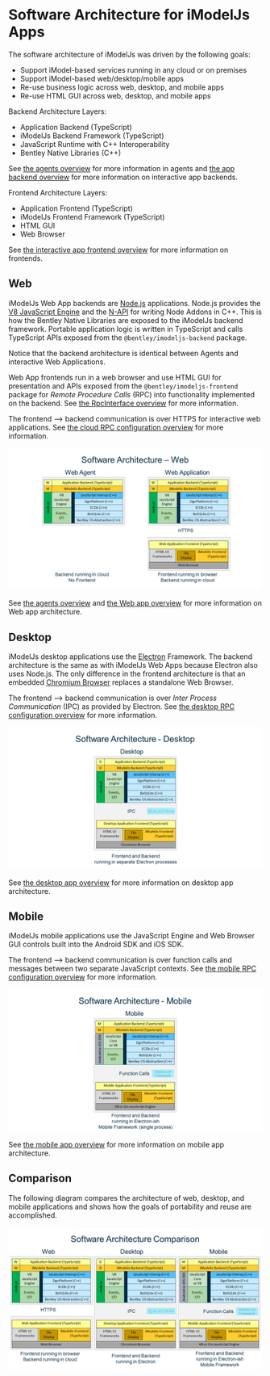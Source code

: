 # Software Architecture for iModelJs Apps

The software architecture of iModelJs was driven by the following goals:

- Support iModel-based services running in any cloud or on premises
- Support iModel-based web/desktop/mobile apps
- Re-use business logic across web, desktop, and mobile apps
- Re-use HTML GUI across web, desktop, and mobile apps

Backend Architecture Layers:

- Application Backend (TypeScript)
- iModelJs Backend Framework (TypeScript)
- JavaScript Runtime with C++ Interoperability
- Bentley Native Libraries (C++)

See [the agents overview](./App.md#agents-and-services) for more information in agents and [the app backend overview](./App.md#app-backend) for more information on interactive app backends.

Frontend Architecture Layers:

- Application Frontend (TypeScript)
- iModelJs Frontend Framework (TypeScript)
- HTML GUI
- Web Browser

See [the interactive app frontend overview](./App.md#app-frontend) for more information on frontends.

## Web

iModelJs Web App backends are [Node.js](http://www.nodejs.org) applications.
Node.js provides the [V8 JavaScript Engine](https://developers.google.com/v8/) and the [N-API](https://github.com/nodejs/abi-stable-node) for writing Node Addons in C++.
This is how the Bentley Native Libraries are exposed to the iModelJs backend framework.
Portable application logic is written in TypeScript and calls TypeScript APIs exposed from the `@bentley/imodeljs-backend` package.

Notice that the backend architecture is identical between Agents and interactive Web Applications.

Web App frontends run in a web browser and use HTML GUI for presentation and APIs exposed from the `@bentley/imodeljs-frontend` package for *Remote Procedure Calls* (RPC) into functionality implemented on the backend. See [the RpcInterface overview](./RpcInterface.md) for more information.

The frontend --> backend communication is over HTTPS for interactive web applications. See [the cloud RPC configuration overview](./App.md#cloud-rpc-configuration) for more information.

![SoftwareArchitecture-Web](./SoftwareArchitecture-Web.png)

See [the agents overview](./App.md#agents-and-services) and [the Web app overview](./App.md#web-apps) for more information on Web app architecture.

## Desktop

iModelJs desktop applications use the [Electron](https://electronjs.org/) Framework.
The backend architecture is the same as with iModelJs Web Apps because Electron also uses Node.js.
The only difference in the frontend architecture is that an embedded [Chromium Browser](https://www.chromium.org/Home) replaces a standalone Web Browser.

The frontend --> backend communication is over *Inter Process Communication* (IPC) as provided by Electron. See [the desktop RPC configuration overview](./App.md#desktop-rpc-configuration) for more information.

![SoftwareArchitecture-Desktop](./SoftwareArchitecture-Desktop.png)

See [the desktop app overview](./App.md#desktop-apps) for more information on desktop app architecture.

## Mobile

iModelJs mobile applications use the JavaScript Engine and Web Browser GUI controls built into the Android SDK and iOS SDK.

The frontend --> backend communication is over function calls and messages between two separate JavaScript contexts. See [the mobile RPC configuration overview](./App.md#in-process-rpc-configuration) for more information.

![SoftwareArchitecture-Mobile](./SoftwareArchitecture-Mobile.png)

See [the mobile app overview](./App.md#mobile-apps) for more information on mobile app architecture.

## Comparison

The following diagram compares the architecture of web, desktop, and mobile applications and shows how the goals of portability and reuse are accomplished.

![SoftwareArchitecture-Comparison](./SoftwareArchitecture-Comparison.png)
